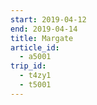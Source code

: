 ```yaml
---
start: 2019-04-12
end: 2019-04-14
title: Margate
article_id:
  - a5001
trip_id:
  - t4zy1
  - t5001
---
```

